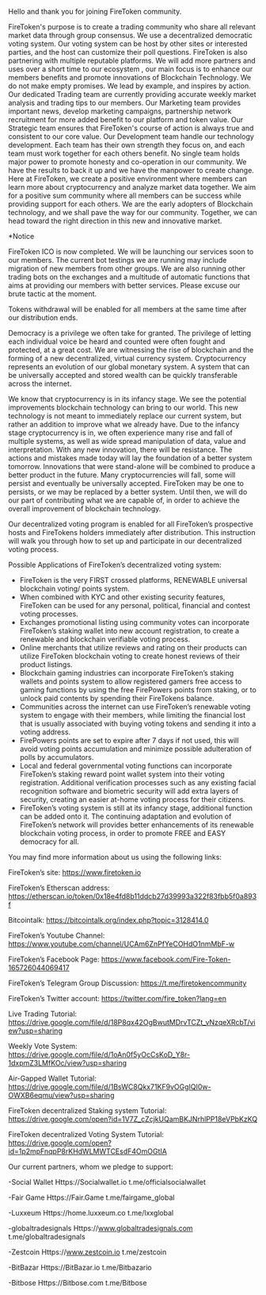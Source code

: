 Hello and thank you for joining FireToken community.

FireToken's purpose is to create a trading community who share all relevant market data through group consensus. We use a decentralized democratic voting system. Our voting system can be host by other sites or interested parties, and the host can customize their poll questions. 
FireToken is also partnering with multiple reputable platforms. We will add more partners and uses over a short time to our ecosystem , our main focus is to enhance our members benefits and promote innovations of Blockchain Technology. 
We do not make empty promises. We lead by example, and inspires by action. Our dedicated Trading team are currently providing accurate weekly market analysis and trading tips to our members. Our Marketing team provides important news, develop marketing campaigns, partnership network recruitment for more added benefit to our platform and token value. Our Strategic team ensures that FireToken's course of action is always true and consistent to our core value. Our Development team handle our technology development. Each team has their own strength they focus on, and each team must work together for each others benefit. No single team holds major power to promote honesty and co-operation in our community. We have the results to back it up and we have the manpower to create change.
Here at FireToken, we create a positive environment where members can learn more about cryptocurrency and analyze market data together. We aim for a positive sum community where all members can be success while providing support for each others. We are the early adopters of Blockchain technology, and we shall pave the way for our community. Together, we can head toward the right direction in this new and innovative market. 

*Notice 

FireToken ICO is now completed. We will be launching our services soon to our members. The current bot testings we are running may include migration of new members from other groups. 
We are also running other trading bots on the exchanges and a multitude of automatic functions that aims at providing our members with better services. Please excuse our brute tactic at the moment. 


Tokens withdrawal will be enabled for all members at the same time after our distribution ends.


Democracy is a privilege we often take for granted. The privilege of letting each individual voice be heard and counted were often fought and protected, at a great cost. We are witnessing the rise of blockchain and the forming of a new decentralized, virtual currency system. Cryptocurrency represents an evolution of our global monetary system. A system that can be universally accepted and stored wealth can be quickly transferable across the internet.

We know that cryptocurrency is in its infancy stage. We see the potential improvements blockchain technology can bring to our world. This new technology is not meant to immediately replace our current system, but rather an addition to improve what we already have. Due to the infancy stage cryptocurrency is in, we often experience many rise and fall of multiple systems, as well as wide spread manipulation of data, value and interpretation. With any new innovation, there will be resistance. The actions and mistakes made today will lay the foundation of a better system tomorrow. Innovations that were stand-alone will be combined to produce a better product in the future. Many cryptocurrencies will fall, some will persist and eventually be universally accepted. FireToken may be one to persists, or we may be replaced by a better system. Until then, we will do our part of contributing what we are capable of, in order to achieve the overall improvement of blockchain technology.

Our decentralized voting program is enabled for all FireToken’s prospective hosts and FireTokens holders immediately after distribution. This instruction will walk you through how to set up and participate in our decentralized voting process.
 
 Possible Applications of FireToken’s decentralized voting system:
- FireToken is the very FIRST crossed platforms, RENEWABLE universal blockchain voting/ points system.
- When combined with KYC and other existing security features, FireToken can be used for any personal, political, financial and contest voting processes.
- Exchanges promotional listing using community votes can incorporate FireToken’s staking wallet into new account registration, to create a renewable and blockchain verifiable voting process.
- Online merchants that utilize reviews and rating on their products can utilize FireToken blockchain voting to create honest reviews of their product listings.
- Blockchain gaming industries can incorporate FireToken’s staking wallets and points system to allow registered gamers free access to gaming functions by using the free FirePowers points from staking, or to unlock paid contents by spending their FireTokens balance.
- Communities across the internet can use FireToken’s renewable voting system to engage with their members, while limiting the financial lost that is usually associated with buying voting tokens and sending it into a voting address.
- FirePowers points are set to expire after 7 days if not used, this will avoid voting points accumulation and minimize possible adulteration of polls by accumulators.
- Local and federal governmental voting functions can incorporate FireToken’s staking reward point wallet system into their voting registration. Additional verification processes such as any existing facial recognition software and biometric security will add extra layers of security, creating an easier at-home voting process for their citizens.
- FireToken’s voting system is still at its infancy stage, additional function can be added onto it. The continuing adaptation and evolution of FireToken’s network will provides better enhancements of its renewable blockchain voting process, in order to promote FREE and EASY democracy for all.

You may find more information about us using the following links:

FireToken’s site: https://www.firetoken.io

FireToken’s Etherscan address: https://etherscan.io/token/0x18e4fd8b11ddcb27d39993a322f83fbb5f0a893f

Bitcointalk: https://bitcointalk.org/index.php?topic=3128414.0

FireToken’s Youtube Channel: https://www.youtube.com/channel/UCAm6ZnPfYeCOHdO1nmMbF-w

FireToken’s Facebook Page: https://www.facebook.com/Fire-Token-165726044069417

FireToken’s Telegram Group Discussion: https://t.me/firetokencommunity

FireToken’s Twitter account: https://twitter.com/fire_token?lang=en

Live Trading Tutorial:
https://drive.google.com/file/d/18P8qx42OgBwutMDrvTCZt_vNzqeXRcbT/view?usp=sharing

Weekly Vote System:
https://drive.google.com/file/d/1oAn0f5yOcCsKoD_Y8r-1dxpmZ3LMfKOc/view?usp=sharing

Air-Gapped Wallet Tutorial:
https://drive.google.com/file/d/1BsWC8Qkx71KF9vOGgIQI0w-OWXB6eqmu/view?usp=sharing

FireToken decentralized Staking system Tutorial:
https://drive.google.com/open?id=1V7Z_cZcjkUQamBKJNrhlPP18eVPbKzKQ

FireToken decentralized Voting System Tutorial:
https://drive.google.com/open?id=1p2mpFnqpP8rKHdWLMWTCEsdF4OmOGtIA

Our current partners, whom we pledge to support:

-Social Wallet
Https://Socialwallet.io
t.me/officialsocialwallet

-Fair Game
Https://Fair.Game
t.me/fairgame_global

-Luxxeum
Https://home.luxxeum.co
t.me/lxxglobal

-globaltradesignals
Https://www.globaltradesignals.com
t.me/globaltradesignals

-Zestcoin
Https://www.zestcoin.io
t.me/zestcoin

-BitBazar
Https://BitBazar.io
t.me/Bitbazario

-Bitbose
Https://Bitbose.com
t.me/Bitbose
